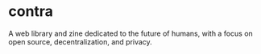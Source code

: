 # contra
A web library and zine dedicated to the future of humans, with a focus on open source, decentralization, and privacy.
